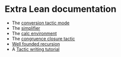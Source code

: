 # Extra Lean documentation

* The [conversion tactic mode](extras/conv.md)
* The [simplifier](extras/simp.md)
* The [calc environment](extras/calc.md)
* The [congruence closure tactic](extras/cc.md)
* [Well founded recursion](extras/well_founded_recursion.md)
* A [Tactic writing tutorial](extras/tactic_writing.md)
